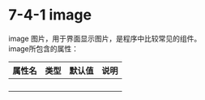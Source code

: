 # 7-4-1 image

image 图片，用于界面显示图片，是程序中比较常见的组件。  
image所包含的属性：

| 属性名 | 类型 | 默认值 | 说明 |
| :--- | :--- | :--- | :--- |
|  |  |  |  |
|  |  |  |  |
|  |  |  |  |
|  |  |  |  |



